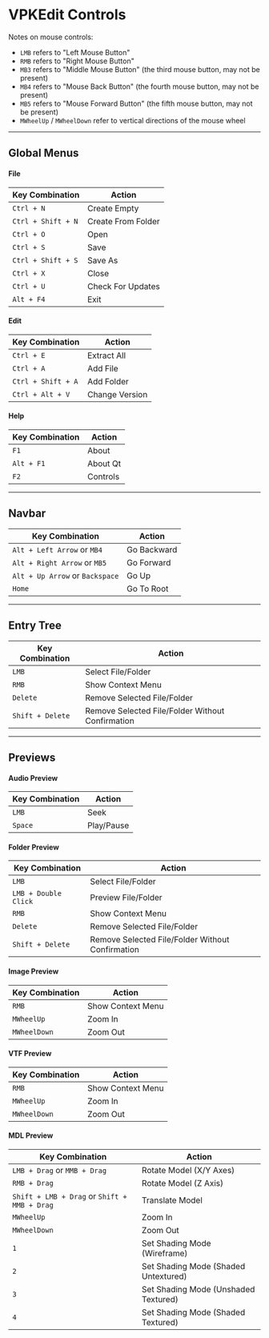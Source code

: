 # VPKEdit Controls

Notes on mouse controls:
- `LMB` refers to "Left Mouse Button"
- `RMB` refers to "Right Mouse Button"
- `MB3` refers to "Middle Mouse Button" (the third mouse button, may not be present)
- `MB4` refers to "Mouse Back Button" (the fourth mouse button, may not be present)
- `MB5` refers to "Mouse Forward Button" (the fifth mouse button, may not be present)
- `MWheelUp` / `MWheelDown` refer to vertical directions of the mouse wheel

---

## Global Menus

#### File
| Key Combination    | Action             |
|--------------------|--------------------|
| `Ctrl + N`         | Create Empty       |
| `Ctrl + Shift + N` | Create From Folder |
| `Ctrl + O`         | Open               |
| `Ctrl + S`         | Save               |
| `Ctrl + Shift + S` | Save As            |
| `Ctrl + X`         | Close              |
| `Ctrl + U`         | Check For Updates  |
| `Alt + F4`         | Exit               |

#### Edit
| Key Combination    | Action            |
|--------------------|-------------------|
| `Ctrl + E`         | Extract All       |
| `Ctrl + A`         | Add File          |
| `Ctrl + Shift + A` | Add Folder        |
| `Ctrl + Alt + V`   | Change Version    |

#### Help
| Key Combination  | Action         |
|------------------|----------------|
| `F1`             | About          |
| `Alt + F1`       | About Qt       |
| `F2`             | Controls       |

---

## Navbar
| Key Combination                 | Action      |
|---------------------------------|-------------|
| `Alt + Left Arrow` or `MB4`     | Go Backward |
| `Alt + Right Arrow` or `MB5`    | Go Forward  |
| `Alt + Up Arrow` or `Backspace` | Go Up       |
| `Home`                          | Go To Root  |

---

## Entry Tree
| Key Combination  | Action                                           |
|------------------|--------------------------------------------------|
| `LMB`            | Select File/Folder                               |
| `RMB`            | Show Context Menu                                |
| `Delete`         | Remove Selected File/Folder                      |
| `Shift + Delete` | Remove Selected File/Folder Without Confirmation |

---

## Previews

#### Audio Preview
| Key Combination | Action     |
|-----------------|------------|
| `LMB`           | Seek       |
| `Space`         | Play/Pause |

#### Folder Preview
| Key Combination      | Action                                           |
|----------------------|--------------------------------------------------|
| `LMB`                | Select File/Folder                               |
| `LMB + Double Click` | Preview File/Folder                              |
| `RMB`                | Show Context Menu                                |
| `Delete`             | Remove Selected File/Folder                      |
| `Shift + Delete`     | Remove Selected File/Folder Without Confirmation |

#### Image Preview
| Key Combination | Action            |
|-----------------|-------------------|
| `RMB`           | Show Context Menu |
| `MWheelUp`      | Zoom In           |
| `MWheelDown`    | Zoom Out          |

#### VTF Preview
| Key Combination | Action            |
|-----------------|-------------------|
| `RMB`           | Show Context Menu |
| `MWheelUp`      | Zoom In           |
| `MWheelDown`    | Zoom Out          |

#### MDL Preview
| Key Combination                              | Action                               |
|----------------------------------------------|--------------------------------------|
| `LMB + Drag` or `MMB + Drag`                 | Rotate Model (X/Y Axes)              |
| `RMB + Drag`                                 | Rotate Model (Z Axis)                |
| `Shift + LMB + Drag` or `Shift + MMB + Drag` | Translate Model                      |
| `MWheelUp`                                   | Zoom In                              |
| `MWheelDown`                                 | Zoom Out                             |
| `1`                                          | Set Shading Mode (Wireframe)         |
| `2`                                          | Set Shading Mode (Shaded Untextured) |
| `3`                                          | Set Shading Mode (Unshaded Textured) |
| `4`                                          | Set Shading Mode (Shaded Textured)   |
